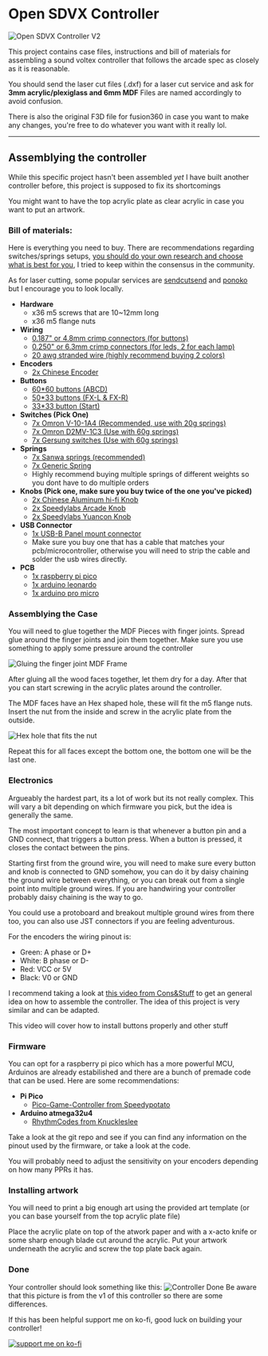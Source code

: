 # Open SDVX Controller

![Open SDVX Controller V2](./Assets/controller%20assembled.png)

This project contains case files, instructions and bill of materials for assembling a sound voltex controller that follows the arcade spec as closely as it is reasonable.

You should send the laser cut files (.dxf) for a laser cut service and ask for **3mm acrylic/plexiglass and 6mm MDF**
Files are named accordingly to avoid confusion.

There is also the original F3D file for fusion360 in case you want to make any changes, you're free to do whatever you want with it really lol.

---

## Assemblying the controller

While this specific project hasn't been assembled *yet* I have built another controller before, this project is supposed to fix its shortcomings

You might want to have the top acrylic plate as clear acrylic in case you want to put an artwork.

### Bill of materials:

Here is everything you need to buy. There are recommendations regarding switches/springs setups, [you should do your own research and choose what is best for you](https://rhythm-cons.wiki/w/Subjective_Thoughts_on_Switch_Choices_for_Controllers), I tried to keep within the consensus in the community.

As for laser cutting, some popular services are [sendcutsend](https://sendcutsend.com/) and [ponoko](https://www.ponoko.com/) but I encourage you to look locally.

- **Hardware**
    - x36 m5 screws that are 10~12mm long
    - x36 m5 flange nuts
- **Wiring**
    - [0.187" or 4.8mm crimp connectors (for buttons)](https://aliexpress.com/item/1005002334417636.html)
    - [0.250" or 6.3mm crimp connectors (for leds, 2 for each lamp)](https://aliexpress.com/item/1005002334417636.html)
    - [20 awg stranded wire (highly recommend buying 2 colors)](https://aliexpress.com/item/1005004200382009.html)
- **Encoders**
    - [2x Chinese Encoder](https://aliexpress.com/item/32669741048.htm)
- **Buttons**
    - [60*60 buttons (ABCD)](https://aliexpress.com/item/1005002359530037.html)
    - [50*33 buttons (FX-L & FX-R)](https://aliexpress.com/item/1005003157616433.html)
    - [33*33 button (Start)](https://aliexpress.com/item/32655406605.html)
- **Switches (Pick One)**
    - [7x Omron V-10-1A4 (Recommended, use with 20g springs)](https://aliexpress.com/item/1005004288217635.html)
    - [7x Omron D2MV-1C3 (Use with 60g springs)](https://istmall.co.kr/us/goods/goods_view.php?goodsNo=1009992804)
    - [7x Gersung switches (Use with 60g springs)](https://istmall.co.kr/us/goods/goods_view.php?goodsNo=1009992526)
- **Springs**
    - [7x Sanwa springs (recommended)](https://istmall.co.kr/us/goods/goods_view.php?goodsNo=1009992953)
    - [7x Generic Spring](https://istmall.co.kr/us/goods/goods_view.php?goodsNo=1009992332)
    - Highly recommend buying multiple springs of different weights so you dont have to do multiple orders
- **Knobs (Pick one, make sure you buy twice of the one you've picked)**
    - [2x Chinese Aluminum hi-fi Knob](https://aliexpress.com/item/32619270123.html)
    - [2x Speedylabs Arcade Knob](https://www.speedylabs.us/product/sound-voltex-aluminum-arcade-knob/)
    - [2x Speedylabs Yuancon Knob](https://www.speedylabs.us/product/sound-voltex-aluminum-yuancon-diy-knob/)
- **USB Connector**
    - [1x USB-B Panel mount connector](https://aliexpress.com/item/1005003288991552.html)
    - Make sure you buy one that has a cable that matches your pcb/microcontroller, otherwise you will need to strip the cable and solder the usb wires directly.
- **PCB**
    - [1x raspberry pi pico](https://aliexpress.com/item/1005004005660504.html)
    - [1x arduino leonardo](https://aliexpress.com/item/32834388225.html)
    - [1x arduino pro micro](https://aliexpress.com/item/32888212119.html)

### Assemblying the Case
You will need to glue together the MDF Pieces with finger joints. Spread glue around the finger joints and join them together. Make sure you use something to apply some pressure around the controller

![Gluing the finger joint MDF Frame](./Assets/gluing.jpg)

After gluing all the wood faces together, let them dry for a day. After that you can start screwing in the acrylic plates around the controller.

The MDF faces have an Hex shaped hole, these will fit the m5 flange nuts. Insert the nut from the inside and screw in the acrylic plate from the outside.

![Hex hole that fits the nut](./Assets/hex_hole.png)

Repeat this for all faces except the bottom one, the bottom one will be the last one.

### Electronics

Argueably the hardest part, its a lot of work but its not really complex. This will vary a bit depending on which firmware you pick, but the idea is generally the same.

The most important concept to learn is that whenever a button pin and a GND connect, that triggers a button press. When a button is pressed, it closes the contact between the pins.

Starting first from the ground wire, you will need to make sure every button and knob is connected to GND somehow, you can do it by daisy chaining the ground wire between everything, or you can break out from a single point into multiple ground wires. If you are handwiring your controller probably daisy chaining is the way to go.

You could use a protoboard and breakout multiple ground wires from there too, you can also use JST connectors if you are feeling adventurous.

For the encoders the wiring pinout is:
- Green: A phase or D+
- White: B phase or D-
- Red: VCC or 5V
- Black: V0 or GND

I recommend taking a look at [this video from Cons&Stuff](https://www.youtube.com/watch?v=ru6s4Ny8_0k&list=PL1-stUt4e92oJIEkfmvS2MhW4jPTuUhcC&index=2) to get an general idea on how to assemble the controller.
The idea of this project is very similar and can be adapted.

This video will cover how to install buttons properly and other stuff

### Firmware

You can opt for a raspberry pi pico which has a more powerful MCU, Arduinos are already estabilished and there are a bunch of premade code that can be used. Here are some recommendations:

- **Pi Pico**
    - [Pico-Game-Controller from Speedypotato](https://github.com/speedypotato/Pico-Game-Controller)
- **Arduino atmega32u4**
    - [RhythmCodes from Knuckleslee](https://github.com/knuckleslee/RhythmCodes)

Take a look at the git repo and see if you can find any information on the pinout used by the firmware, or take a look at the code.

You will probably need to adjust the sensitivity on your encoders depending on how many PPRs it has.

### Installing artwork

You will need to print a big enough art using the provided art template (or you can base yourself from the top acrylic plate file)

Place the acrylic plate on top of the atwork paper and with a x-acto knife or some sharp enough blade cut around the acrylic. Put your artwork underneath the acrylic and screw the top plate back again.


### Done

Your controller should look something like this:
![Controller Done](./Assets/done.jpg)
Be aware that this picture is from the v1 of this controller so there are some differences.

If this has been helpful support me on ko-fi, good luck on building your controller!

[![support me on ko-fi](./Assets/kofi.gif)](https://ko-fi.com/lofi1048)